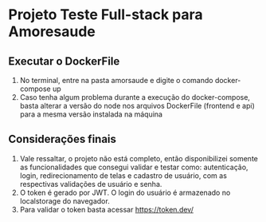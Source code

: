 # Projeto Teste Full-stack para Amoresaude

## Executar o DockerFile
1. No terminal, entre na pasta amorsaude e digite o comando docker-compose up
2. Caso tenha algum problema durante a execução do docker-compose, basta alterar a versão do node nos arquivos DockerFile (frontend e api) para a mesma versão instalada na máquina

## Considerações finais
1. Vale ressaltar, o projeto não está completo, então disponibilizei somente as funcionalidades que consegui validar e testar como: autenticação, login, redirecionamento de telas e cadastro de usuário,
    com as respectivas validações de usuário e senha.
2. O token é gerado por JWT. O login do usuário é armazenado no localstorage do navegador. 
3. Para validar o token basta acessar https://token.dev/
